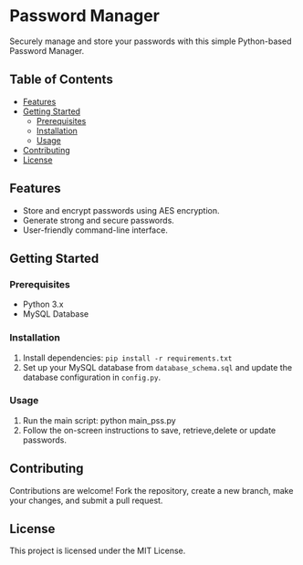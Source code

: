 # Password Manager

Securely manage and store your passwords with this simple Python-based Password Manager.

## Table of Contents

- [Features](#features)
- [Getting Started](#getting-started)
  - [Prerequisites](#prerequisites)
  - [Installation](#installation)
  - [Usage](#usage)
- [Contributing](#contributing)
- [License](#license)

## Features

- Store and encrypt passwords using AES encryption.
- Generate strong and secure passwords.
- User-friendly command-line interface.

## Getting Started

### Prerequisites

- Python 3.x
- MySQL Database

### Installation

1. Install dependencies:
   `pip install -r requirements.txt`
2. Set up your MySQL database from `database_schema.sql` and update the database configuration in `config.py`.

### Usage

1. Run the main script:
   python main_pss.py
2. Follow the on-screen instructions to save, retrieve,delete or update passwords.

## Contributing

Contributions are welcome! Fork the repository, create a new branch, make your changes, and submit a pull request.

## License

This project is licensed under the MIT License.



